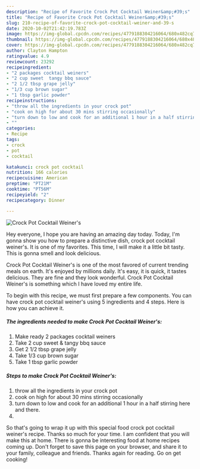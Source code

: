 ```yaml
---
description: "Recipe of Favorite Crock Pot Cocktail Weiner&amp;#39;s"
title: "Recipe of Favorite Crock Pot Cocktail Weiner&amp;#39;s"
slug: 210-recipe-of-favorite-crock-pot-cocktail-weiner-and-39-s
date: 2020-10-02T21:42:19.783Z
image: https://img-global.cpcdn.com/recipes/4779188304216064/680x482cq70/crock-pot-cocktail-weiners-recipe-main-photo.jpg
thumbnail: https://img-global.cpcdn.com/recipes/4779188304216064/680x482cq70/crock-pot-cocktail-weiners-recipe-main-photo.jpg
cover: https://img-global.cpcdn.com/recipes/4779188304216064/680x482cq70/crock-pot-cocktail-weiners-recipe-main-photo.jpg
author: Clayton Hampton
ratingvalue: 4.9
reviewcount: 23292
recipeingredient:
- "2 packages cocktail weiners"
- "2 cup sweet  tangy bbq sauce"
- "2 1/2 tbsp grape jelly"
- "1/3 cup brown sugar"
- "1 tbsp garlic powder"
recipeinstructions:
- "throw all the ingredients in your crock pot"
- "cook on high for about 30 mins stirring occasionally"
- "turn down to low and cook for an additional 1 hour in a half stirring here and there."
- ""
categories:
- Recipe
tags:
- crock
- pot
- cocktail

katakunci: crock pot cocktail 
nutrition: 166 calories
recipecuisine: American
preptime: "PT21M"
cooktime: "PT56M"
recipeyield: "2"
recipecategory: Dinner

---
```



![Crock Pot Cocktail Weiner&#39;s](https://img-global.cpcdn.com/recipes/4779188304216064/680x482cq70/crock-pot-cocktail-weiners-recipe-main-photo.jpg)

Hey everyone, I hope you are having an amazing day today. Today, I'm gonna show you how to prepare a distinctive dish, crock pot cocktail weiner&#39;s. It is one of my favorites. This time, I will make it a little bit tasty. This is gonna smell and look delicious.

Crock Pot Cocktail Weiner&#39;s is one of the most favored of current trending meals on earth. It's enjoyed by millions daily. It's easy, it is quick, it tastes delicious. They are fine and they look wonderful. Crock Pot Cocktail Weiner&#39;s is something which I have loved my entire life.




To begin with this recipe, we must first prepare a few components. You can have crock pot cocktail weiner&#39;s using 5 ingredients and 4 steps. Here is how you can achieve it.

<!--inarticleads1-->

##### The ingredients needed to make Crock Pot Cocktail Weiner&#39;s:

1. Make ready 2 packages cocktail weiners
1. Take 2 cup sweet &amp; tangy bbq sauce
1. Get 2 1/2 tbsp grape jelly
1. Take 1/3 cup brown sugar
1. Take 1 tbsp garlic powder




<!--inarticleads2-->

##### Steps to make Crock Pot Cocktail Weiner&#39;s:

1. throw all the ingredients in your crock pot
1. cook on high for about 30 mins stirring occasionally
1. turn down to low and cook for an additional 1 hour in a half stirring here and there.
1. 




So that's going to wrap it up with this special food crock pot cocktail weiner&#39;s recipe. Thanks so much for your time. I am confident that you will make this at home. There is gonna be interesting food at home recipes coming up. Don't forget to save this page on your browser, and share it to your family, colleague and friends. Thanks again for reading. Go on get cooking!
